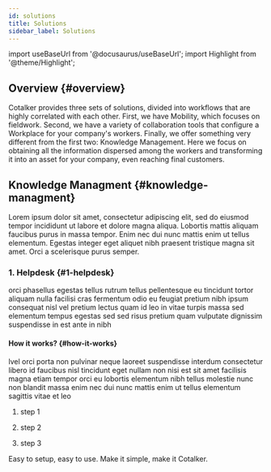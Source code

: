 ```yaml
---
id: solutions
title: Solutions
sidebar_label: Solutions
---
```

import useBaseUrl from '@docusaurus/useBaseUrl'; 
import Highlight from '@theme/Highlight';

## Overview {#overview}

Cotalker provides three sets of solutions, divided into workflows that are highly correlated with each other.
First, we have Mobility, which focuses on fieldwork. Second, we have a variety of collaboration tools that configure a Workplace for your company's workers. Finally, we offer something very different from the first two: Knowledge Management. Here we focus on obtaining all the information dispersed among the workers and transforming it into an asset for your company, even reaching final customers.



## Knowledge Managment {#knowledge-managment}

Lorem ipsum dolor sit amet, consectetur adipiscing elit, sed do eiusmod tempor incididunt ut labore et dolore magna aliqua. Lobortis mattis aliquam faucibus purus in massa tempor. Enim nec dui nunc mattis enim ut tellus elementum. Egestas integer eget aliquet nibh praesent tristique magna sit amet. Orci a scelerisque purus semper.

### 1. Helpdesk {#1-helpdesk}

orci phasellus egestas tellus rutrum tellus pellentesque eu tincidunt tortor aliquam nulla facilisi cras fermentum odio eu feugiat pretium nibh ipsum consequat nisl vel pretium lectus quam id leo in vitae turpis massa sed elementum tempus egestas sed sed risus pretium quam vulputate dignissim suspendisse in est ante in nibh

#### How it works? {#how-it-works}

lvel orci porta non pulvinar neque laoreet suspendisse interdum consectetur libero id faucibus nisl tincidunt eget nullam non nisi est sit amet facilisis magna etiam tempor orci eu lobortis elementum nibh tellus molestie nunc non blandit massa enim nec dui nunc mattis enim ut tellus elementum sagittis vitae et leo

1. step 1

2. step 2

3. step 3 


Easy to setup, easy to use. Make it simple, make it Cotalker. 





